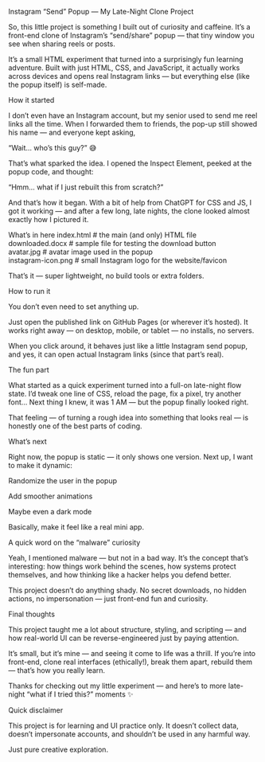 Instagram “Send” Popup — My Late-Night Clone Project

So, this little project is something I built out of curiosity and caffeine.
It’s a front-end clone of Instagram’s “send/share” popup — that tiny window you see when sharing reels or posts.

It’s a small HTML experiment that turned into a surprisingly fun learning adventure.
Built with just HTML, CSS, and JavaScript, it actually works across devices and opens real Instagram links — but everything else (like the popup itself) is self-made.

How it started

I don’t even have an Instagram account, but my senior used to send me reel links all the time.
When I forwarded them to friends, the pop-up still showed his name — and everyone kept asking,

“Wait… who’s this guy?” 😅

That’s what sparked the idea.
I opened the Inspect Element, peeked at the popup code, and thought:

“Hmm… what if I just rebuilt this from scratch?”

And that’s how it began.
With a bit of help from ChatGPT for CSS and JS, I got it working —
and after a few long, late nights, the clone looked almost exactly how I pictured it.

What’s in here
index.html             # the main (and only) HTML file  
downloaded.docx        # sample file for testing the download button  
avatar.jpg             # avatar image used in the popup  
instagram-icon.png     # small Instagram logo for the website/favicon  


That’s it — super lightweight, no build tools or extra folders.

How to run it

You don’t even need to set anything up.

Just open the published link on GitHub Pages (or wherever it’s hosted).
It works right away — on desktop, mobile, or tablet — no installs, no servers.

When you click around, it behaves just like a little Instagram send popup,
and yes, it can open actual Instagram links (since that part’s real).

The fun part

What started as a quick experiment turned into a full-on late-night flow state.
I’d tweak one line of CSS, reload the page, fix a pixel, try another font…
Next thing I knew, it was 1 AM — but the popup finally looked right.

That feeling — of turning a rough idea into something that looks real —
is honestly one of the best parts of coding.

What’s next

Right now, the popup is static — it only shows one version.
Next up, I want to make it dynamic:

Randomize the user in the popup

Add smoother animations

Maybe even a dark mode

Basically, make it feel like a real mini app.

A quick word on the “malware” curiosity

Yeah, I mentioned malware — but not in a bad way.
It’s the concept that’s interesting: how things work behind the scenes,
how systems protect themselves, and how thinking like a hacker helps you defend better.

This project doesn’t do anything shady.
No secret downloads, no hidden actions, no impersonation — just front-end fun and curiosity.

Final thoughts

This project taught me a lot about structure, styling, and scripting —
and how real-world UI can be reverse-engineered just by paying attention.

It’s small, but it’s mine — and seeing it come to life was a thrill.
If you’re into front-end, clone real interfaces (ethically!), break them apart, rebuild them — that’s how you really learn.

Thanks for checking out my little experiment —
and here’s to more late-night “what if I tried this?” moments ✨

Quick disclaimer

This project is for learning and UI practice only.
It doesn’t collect data, doesn’t impersonate accounts,
and shouldn’t be used in any harmful way.

Just pure creative exploration.
